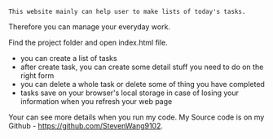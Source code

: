 <!-- Introduction -->
    This website mainly can help user to make lists of today's tasks.
Therefore you can manage your everyday work.

<!-- How it work? -->
 Find the project folder and open index.html file.

<!-- Functions -->
- you can create a list of tasks
- after create task, you can create some detail stuff you need to do on the right form
- you can delete a whole task or delete some of thing you have completed
- tasks save on your browser's local storage in case of losing your information when you refresh your web page


<!-- Source Code -->
Your can see more details when you run my code. My Source code is on my Github - https://github.com/StevenWang9102.